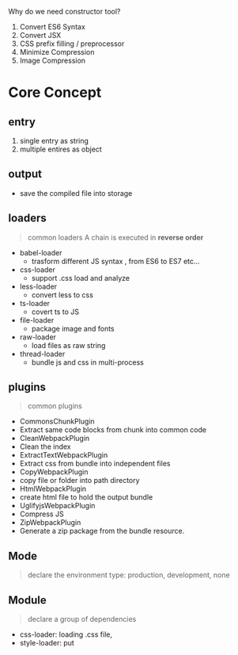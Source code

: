 Why do we need constructor tool?

1. Convert ES6 Syntax
2. Convert JSX
3. CSS prefix filling / preprocessor
4. Minimize Compression
5. Image Compression

# Core Concept

## entry

1. single entry as string
2. multiple entires as object

## output

- save the compiled file into storage

## loaders

> common loaders
> A chain is executed in **reverse order**

- babel-loader
  - trasform different JS syntax , from ES6 to ES7 etc...
- css-loader
  - support .css load and analyze
- less-loader
  - convert less to css
- ts-loader
  - covert ts to JS
- file-loader
  - package image and fonts
- raw-loader
  - load files as raw string
- thread-loader
  - bundle js and css in multi-process

## plugins

> common plugins

- CommonsChunkPlugin
- Extract same code blocks from chunk into common code
- CleanWebpackPlugin
- Clean the index
- ExtractTextWebpackPlugin
- Extract css from bundle into independent files
- CopyWebpackPlugin
- copy file or folder into path directory
- HtmlWebpackPlugin
- create html file to hold the output bundle
- UglifyjsWebpackPlugin
- Compress JS
- ZipWebpackPlugin
- Generate a zip package from the bundle resource.

## Mode

> declare the environment type: production, development, none

## Module

> declare a group of dependencies

- css-loader: loading .css file,
- style-loader: put <style> tag into head
